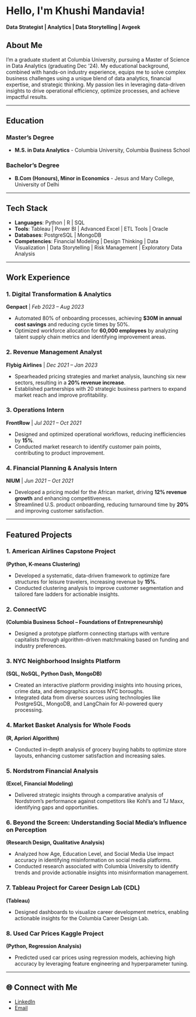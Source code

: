 # Hello, I'm Khushi Mandavia!

**Data Strategist | Analytics | Data Storytelling | Avgeek**

## About Me

I’m a graduate student at Columbia University, pursuing a Master of Science in Data Analytics (graduating Dec ’24). My educational background, combined with hands-on industry experience, equips me to solve complex business challenges using a unique blend of data analytics, financial expertise, and strategic thinking. My passion lies in leveraging data-driven insights to drive operational efficiency, optimize processes, and achieve impactful results.

---

## Education

### Master’s Degree

- **M.S. in Data Analytics** - Columbia University, Columbia Business School

### Bachelor’s Degree

- **B.Com (Honours), Minor in Economics** - Jesus and Mary College, University of Delhi

---

## Tech Stack

- **Languages**: Python | R | SQL
- **Tools**: Tableau | Power BI | Advanced Excel | ETL Tools | Oracle
- **Databases**: PostgreSQL | MongoDB
- **Competencies**: Financial Modeling | Design Thinking | Data Visualization | Data Storytelling | Risk Management | Exploratory Data Analysis

---

## Work Experience

### 1. Digital Transformation & Analytics

**Genpact** | *Feb 2023 – Aug 2023*

- Automated 80% of onboarding processes, achieving **$30M in annual cost savings** and reducing cycle times by 50%.
- Optimized workforce allocation for **60,000 employees** by analyzing talent supply chain metrics and identifying improvement areas.

### 2. Revenue Management Analyst

**Flybig Airlines** | *Dec 2021 – Jan 2023*

- Spearheaded pricing strategies and market analysis, launching six new sectors, resulting in a **20% revenue increase**.
- Established partnerships with 20 strategic business partners to expand market reach and improve profitability.

### 3. Operations Intern

**FrontRow** | *Jul 2021 – Oct 2021*

- Designed and optimized operational workflows, reducing inefficiencies by **15%**.
- Conducted market research to identify customer pain points, contributing to product improvement.

### 4. Financial Planning & Analysis Intern

**NIUM** | *Jun 2021 – Oct 2021*

- Developed a pricing model for the African market, driving **12% revenue growth** and enhancing competitiveness.
- Streamlined U.S. product onboarding, reducing turnaround time by **20%** and improving customer satisfaction.

---

## Featured Projects

### 1. American Airlines Capstone Project

**(Python, K-means Clustering)**

- Developed a systematic, data-driven framework to optimize fare structures for leisure travelers, increasing revenue by **15%**.
- Conducted clustering analysis to improve customer segmentation and tailored fare ladders for actionable insights.

### 2. ConnectVC

**(Columbia Business School – Foundations of Entrepreneurship)**

- Designed a prototype platform connecting startups with venture capitalists through algorithm-driven matchmaking based on funding and industry preferences.

### 3. NYC Neighborhood Insights Platform

**(SQL, NoSQL, Python Dash, MongoDB)**

- Created an interactive platform providing insights into housing prices, crime data, and demographics across NYC boroughs.
- Integrated data from diverse sources using technologies like PostgreSQL, MongoDB, and LangChain for AI-powered query processing.

### 4. Market Basket Analysis for Whole Foods

**(R, Apriori Algorithm)**

- Conducted in-depth analysis of grocery buying habits to optimize store layouts, enhancing customer satisfaction and increasing sales.

### 5. Nordstrom Financial Analysis

**(Excel, Financial Modeling)**

- Delivered strategic insights through a comparative analysis of Nordstrom’s performance against competitors like Kohl’s and TJ Maxx, identifying gaps and opportunities.

### 6. Beyond the Screen: Understanding Social Media’s Influence on Perception

**(Research Design, Qualitative Analysis)**

- Analyzed how Age, Education Level, and Social Media Use impact accuracy in identifying misinformation on social media platforms.
- Conducted research associated with Columbia University to identify trends and provide actionable insights into misinformation management.

### 7. Tableau Project for Career Design Lab (CDL)

**(Tableau)**

- Designed dashboards to visualize career development metrics, enabling actionable insights for the Columbia Career Design Lab.

### 8. Used Car Prices Kaggle Project

**(Python, Regression Analysis)**

- Predicted used car prices using regression models, achieving high accuracy by leveraging feature engineering and hyperparameter tuning.

---

## 🌐 Connect with Me

- [LinkedIn](https://www.linkedin.com/in/khushimandavia/)
- [Email](mailto:km3939@columbia.edu)
